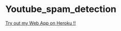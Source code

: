 # Youtube_spam_detection

[Try out my Web App on Heroku !!](https://youtubespamdetection06.herokuapp.com/)
